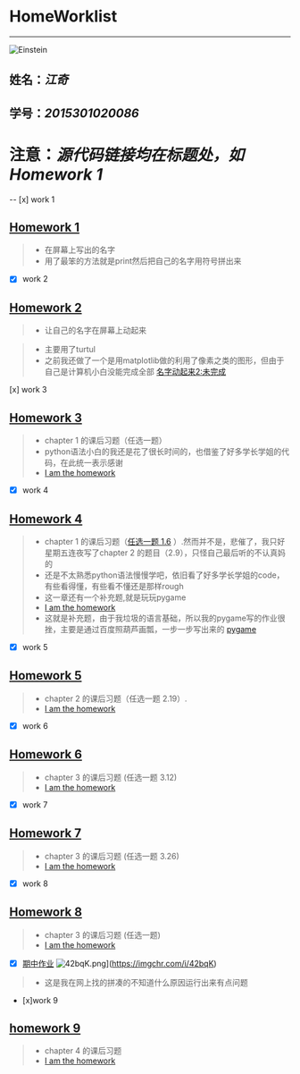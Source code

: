 # **HomeWorklist**
------------
![Einstein](https://github.com/SnowArchy/compuational_physics_N2015301020086/blob/preface/a7b470638aac70b4fce08fd90573ba9c.jpg)


## 姓名：*江奇*
## 学号：*2015301020086*


# **注意**：*源代码链接均在标题处，如Homework 1*

-- [x] work 1

## [Homework 1](https://github.com/SnowArchy/compuational_physics_N2015301020086/blob/master/Perface/exercise_01)
> * 在屏幕上写出的名字
> * 用了最笨的方法就是print然后把自己的名字用符号拼出来


- [x] work 2
## [Homework 2](https://github.com/SnowArchy/compuational_physics_N2015301020086/blob/master/Perface/exercise_02(1))
> * 让自己的名字在屏幕上动起来

> * 主要用了turtul
> * 之前我还做了一个是用matplotlib做的利用了像素之类的图形，但由于自己是计算机小白没能完成全部    [名字动起来2:未完成](https://github.com/SnowArchy/compuational_physics_N2015301020086/blob/master/Perface/exercise_02(2))


[x] work 3
## [Homework 3](https://github.com/SnowArchy/compuational_physics_N2015301020086/blob/master/Chapter1/exercise_03)
> * chapter 1 的课后习题（任选一题）
> * python语法小白的我还是花了很长时间的，也借鉴了好多学长学姐的代码，在此统一表示感谢
> * [I am the homework](https://www.zybuluo.com/SnowArchy/note/902331)



- [x] work 4
## [Homework 4](https://github.com/SnowArchy/compuational_physics_N2015301020086/blob/master/chapter_2/exercise_2.9)
> * chapter 1 的课后习题（[任选一题 1.6](https://www.zybuluo.com/SnowArchy/note/909082) ）.然而并不是，悲催了，我只好星期五连夜写了chapter 2 的题目（2.9），只怪自己最后听的不认真妈的
> * 还是不太熟悉python语法慢慢学吧，依旧看了好多学长学姐的code，有些看得懂，有些看不懂还是那样rough
> * 这一章还有一个补充题,就是玩玩pygame
> * [I am the homework](https://www.zybuluo.com/SnowArchy/note/914341)
> * 这就是补充题，由于我垃圾的语言基础，所以我的pygame写的作业很挫，主要是通过百度照葫芦画瓢，一步一步写出来的
[pygame](https://www.zybuluo.com/SnowArchy/note/914060#)



- [x] work 5
## [Homework 5](https://github.com/SnowArchy/compuational_physics_N2015301020086/tree/master/chapter_2)
>* chapter 2 的课后习题（任选一题 2.19）.
>* [I am the homework](https://www.zybuluo.com/SnowArchy/note/922133)


- [x] work 6
## [Homework 6]()
>* chapter 3 的课后习题 (任选一题 3.12)
>* [I am the homework](https://www.zybuluo.com/SnowArchy/note/930681)


- [x] work 7
## [Homework 7]()
>* chapter 3 的课后习题 (任选一题 3.26)
>* [I am the homework](https://www.zybuluo.com/SnowArchy/note/933212)


- [x] work 8
## [Homework 8]()
>* chapter 3 的课后习题 (任选一题)
>* [I am the homework](https://www.zybuluo.com/SnowArchy/note/947062)


-[x] [期中作业](https://raw.githubusercontent.com/SnowArchy/compuational_physics_N2015301020086/master/%E6%9C%9F%E4%B8%AD)
![42bqK.png](https://s1.ax1x.com/2017/12/01/42bqK.png)](https://imgchr.com/i/42bqK)
>* 这是我在网上找的拼凑的不知道什么原因运行出来有点问题


- [x]work 9
## [homework 9]()
>* chapter 4 的课后习题
>* [I am the homework](https://www.zybuluo.com/SnowArchy/note/971380)
